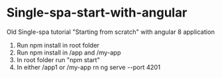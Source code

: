# Single-spa-start-with-angular
Old Single-spa tutorial "Starting from scratch" with angular 8 application
1. Run npm install in root folder
2. Run npm install in /app and /my-app
3. In root folder run "npm start"
4. In either /app1 or /my-app rn ng serve --port 4201
